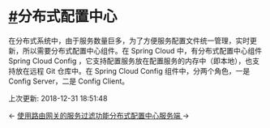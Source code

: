 # [#](https://funtl.com/zh/spring-cloud-netflix/Spring-Cloud-分布式配置中心.html#分布式配置中心)分布式配置中心

在分布式系统中，由于服务数量巨多，为了方便服务配置文件统一管理，实时更新，所以需要分布式配置中心组件。在 Spring Cloud 中，有分布式配置中心组件 Spring Cloud Config ，它支持配置服务放在配置服务的内存中（即本地），也支持放在远程 Git 仓库中。在 Spring Cloud Config 组件中，分两个角色，一是 Config Server，二是 Config Client。

上次更新: 2018-12-31 18:51:48

← [使用路由网关的服务过滤功能](https://funtl.com/zh/spring-cloud-netflix/Spring-Cloud-使用路由网关的服务过滤功能.html)[分布式配置中心服务端 ](https://funtl.com/zh/spring-cloud-netflix/Spring-Cloud-创建分布式配置中心服务端.html)→